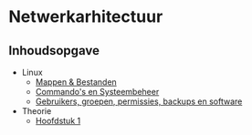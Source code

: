 # Netwerkarhitectuur
## Inhoudsopgave
* Linux
    * [Mappen & Bestanden]()
    * [Commando's en Systeembeheer]()
    * [Gebruikers, groepen, permissies, backups en software]()
* Theorie
    * [Hoofdstuk 1]()